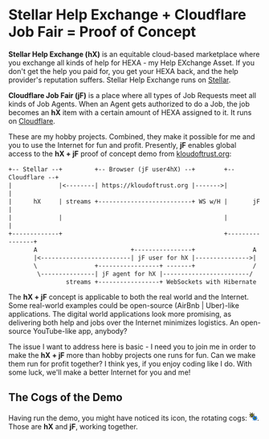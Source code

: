 # Stellar Help Exchange + Cloudflare Job Fair = Proof of Concept

**Stellar Help Exchange (hX)** is an equitable cloud-based marketplace where you exchange all kinds of help for HEXA - my Help EXchange Asset. If you don't get the help you paid for, you get your HEXA back, and the help provider's reputation suffers. Stellar Help Exchange runs on [Stellar](https://stellar.com/).

**Cloudflare Job Fair (jF)** is a place where all types of Job Requests meet all kinds of Job Agents. When an Agent gets authorized to do a Job, the job becomes an **hX** item with a certain amount of HEXA assigned to it. It runs on [Cloudflare](https://www.cloudflare.com/).

These are my hobby projects. Combined, they make it possible for me and you to use the Internet for fun and profit. Presently, **jF** enables global access to the **hX + jF** proof of concept demo from [kloudoftrust.org](https://kloudoftrust.org):

```
+-- Stellar --+         +-- Browser (jF user4hX) --+        +-- Cloudflare --+
|             |<--------| https://kloudoftrust.org |------->|                |
|      hX     | streams +--------------------------+ WS w/H |       jF       |
|             |                                             |                |
+-------------+                                             +----------------+
       A                          +----------------+                A
       |<-------------------------| jF user for hX |--------------->|
       \                +-----------------+ -------+                /
        \---------------| jF agent for hX |------------------------/
                streams +-----------------+ WebSockets with Hibernate
```

The **hX + jF** concept is applicable to both the real world and the Internet. Some real-world examples could be open-source (AirBnb | Uber)-like applications. The digital world applications look more promising, as delivering both help and jobs over the Internet minimizes logistics. An open-source YouTube-like app, anybody?

The issue I want to address here is basic - I need you to join me in order to make the **hX + jF** more than hobby projects one runs for fun. Can we make them run for profit together? I think yes, if you enjoy coding like I do. With some luck, we'll make a better Internet for you and me!

## The Cogs of the Demo

Having run the demo, you might have noticed its icon, the rotating cogs: ![foo bar](/public/static/favicon.ico). Those are **hX** and **jF**, working together.

